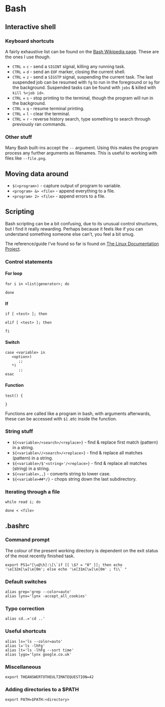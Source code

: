 # Bash


## Interactive shell

### Keyboard shortcuts

A fairly exhaustive list can be found on the [Bash Wikipedia page](http://en.wikipedia.org/wiki/Bash_(Unix_shell)). These are the ones I use though.

* `CTRL` + `c` - send a `SIGINT` signal, killing any running task.
* `CTRL` + `d` - send an `EOF` marker, closing the current shell.
* `CTRL` + `z` - send a `SIGSTP` signal, suspending the current task. The last suspended job can be resumed with `fg` to run in the foreground or `bg` for the background. Suspended tasks can be found with `jobs` & killed with `kill %<job id>`.
* `CTRL` + `s` - stop printing to the terminal, though the program will run in the background.
* `CTRL` + `q` - resume terminal printing.
* `CTRL` + `l` - clear the terminal.
* `CTRL` + `r` - reverse history search, type something to search through previously ran commands.

### Other stuff

Many Bash built-ins accept the `--` argument. Using this makes the program process any further arguments as filenames. This is useful to working with files like `--file.png`.

## Moving data around

* `$(<program>)` - capture output of program to variable.
* `<program> &> <file>` - append everything to a file.
* `<program> 2> <file>` - append errors to a file.


## Scripting

Bash scripting can be a bit confusing, due to its unusual control structures, but I find it really rewarding. Perhaps because it feels like if you can understand something someone else can't, you feel a bit smug.

The reference/guide I've found so far is found on [The Linux Documentation Project](http://tldp.org/LDP/Bash-Beginners-Guide/html/).

### Control statements

#### For loop

    for i in <list|generator>; do

    done

#### If

    if [ <test> ]; then

    elif [ <test> ]; then

    fi

#### Switch

    case <variable> in
       <option>)
          ;;
       *)
          ;;
    esac


#### Function

    test() {
         
    }

Functions are called like a program in bash, with arguments afterwards, these can be accessed with `$1` .etc inside the function.


### String stuff

* `${<variable>/<search>/<replace>}` - find & replace first match (pattern) in a string.
* `${<variable>//<search>/<replace>}` - find & replace all matches (pattern) in a string.
* `${<variable>/$'<string>'/<replace>}` - find & replace all matches (string) in a string.
* `${<variable>,,}` - converts string to lower case.
* `${<variable>##*/}` - chops string down the last subdirectory.


### Iterating through a file


    while read i; do
       
    done < <file>


## .bashrc


### Command prompt

The colour of the present working directory is dependent on the exit status of the most recently finished task.
    
    export PS1="[\u@\h]:\[\`if [[ \$? = "0" ]]; then echo '\e[32m[\w]\e[0m'; else echo '\e[31m[\w]\e[0m' ; fi\` "

### Default switches

    alias grep='grep --color=auto'
    alias lynx='lynx -accept_all_cookies'

### Typo correction

    alias cd..='cd ..'
    
### Useful shortcuts

    alias ls='ls --color=auto'
    alias l='ls -lhFg'
    alias lt='ls -lhFg --sort time'
    alias lygo='lynx google.co.uk' 

### Miscellaneous

    export THEANSWERTOTHEULTIMATEQUESTION=42
    
### Adding directories to a $PATH

    export PATH=$PATH:<directory>

